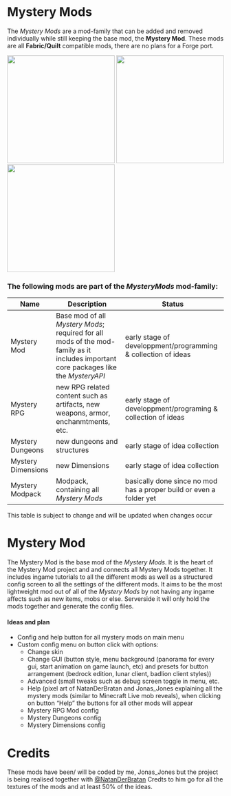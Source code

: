 # Mystery Mods
The *Mystery Mods* are a mod-family that can be added and removed individually while still keeping the base mod, the **Mystery Mod**.
These mods are all **Fabric/Quilt** compatible mods, there are no plans for a Forge port.

<a align="center"><img src="http://cdn.jonasjones.me/uploads/mod-badges/fabric-api.png" width="250px">
<img src="http://cdn.jonasjones.me/uploads/mod-badges/support-forge.png" width="250px">
<img src="http://cdn.jonasjones.me/uploads/mod-badges/available-modrinth.png" width="250px"></a>

### The following mods are part of the *MysteryMods* mod-family:
| Name               | Description                                                                                                                          | Status                                                              |
|--------------------|--------------------------------------------------------------------------------------------------------------------------------------|---------------------------------------------------------------------|
| Mystery Mod        | Base mod of all *Mystery Mods*; required for all mods of the mod-family as it includes important core packages like the *MysteryAPI* | early stage of developpment/programming & collection of ideas       |
| Mystery RPG        | new RPG related content such as artifacts, new weapons, armor, enchanmtments, etc.                                                   | early stage of developpment/programing & collection of ideas        |
| Mystery Dungeons   | new dungeons and structures                                                                                                          | early stage of idea collection                                      |
| Mystery Dimensions | new Dimensions                                                                                                                       | early stage of idea collection                                      |
| Mystery Modpack    | Modpack, containing all *Mystery Mods*                                                                                               | basically done since no mod has a proper build or even a folder yet |

This table is subject to change and will be updated when changes occur

# Mystery Mod
The Mystery Mod is the base mod of the *Mystery Mods*. It is the heart of the Mystery Mod project and and connects all Mystery Mods together. It includes ingame tutorials to all the different mods as well as a structured config screen to all the settings of the different mods. It aims to be the most lightweight mod out of all of the *Mystery Mods* by not having any ingame affects such as new items, mobs or else. Serverside it will only hold the mods together and generate the config files.

#### Ideas and plan
- Config and help button for all mystery mods on main menu
- Custom config menu on button click with options:
	- Change skin
	- Change GUI (button style, menu background (panorama for every gui, start animation on game launch, etc) and presets for button arrangement (bedrock edition, lunar client, badlion client styles))
	- Advanced (small tweaks such as debug screen toggle in menu, etc.
	- Help (pixel art of NatanDerBratan and Jonas_Jones explaining all the mystery mods (similar to Minecraft Live mob reveals), when clicking on button “Help” the buttons for all other mods will appear
	- Mystery RPG Mod config
	- Mystery Dungeons config
	- Mystery Dimensions config

# Credits
These mods have been/ will be coded by me, Jonas_Jones but the project is being realised together with [@NatanDerBratan](https://www.github.com/NatanDerBratan)
Credts to him go for all the textures of the mods and at least 50% of the ideas.
